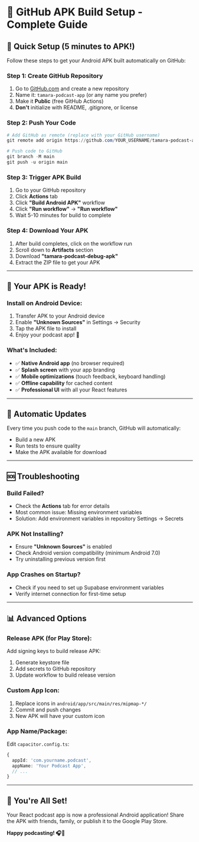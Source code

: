 # 🎯 GitHub APK Build Setup - Complete Guide

## 🚀 **Quick Setup (5 minutes to APK!)**

Follow these steps to get your Android APK built automatically on GitHub:

### **Step 1: Create GitHub Repository**
1. Go to [GitHub.com](https://github.com) and create a new repository
2. Name it: `tamara-podcast-app` (or any name you prefer)
3. Make it **Public** (free GitHub Actions)
4. **Don't** initialize with README, .gitignore, or license

### **Step 2: Push Your Code**
```powershell
# Add GitHub as remote (replace with your GitHub username)
git remote add origin https://github.com/YOUR_USERNAME/tamara-podcast-app.git

# Push code to GitHub
git branch -M main
git push -u origin main
```

### **Step 3: Trigger APK Build**
1. Go to your GitHub repository
2. Click **Actions** tab
3. Click **"Build Android APK"** workflow
4. Click **"Run workflow"** → **"Run workflow"**
5. Wait 5-10 minutes for build to complete

### **Step 4: Download Your APK**
1. After build completes, click on the workflow run
2. Scroll down to **Artifacts** section
3. Download **"tamara-podcast-debug-apk"**
4. Extract the ZIP file to get your APK

---

## 📱 **Your APK is Ready!**

### **Install on Android Device:**
1. Transfer APK to your Android device
2. Enable **"Unknown Sources"** in Settings → Security
3. Tap the APK file to install
4. Enjoy your podcast app! 🎉

### **What's Included:**
- ✅ **Native Android app** (no browser required)
- ✅ **Splash screen** with your app branding
- ✅ **Mobile optimizations** (touch feedback, keyboard handling)
- ✅ **Offline capability** for cached content
- ✅ **Professional UI** with all your React features

---

## 🔧 **Automatic Updates**

Every time you push code to the `main` branch, GitHub will automatically:
- Build a new APK
- Run tests to ensure quality
- Make the APK available for download

---

## 🆘 **Troubleshooting**

### **Build Failed?**
- Check the **Actions** tab for error details
- Most common issue: Missing environment variables
- Solution: Add environment variables in repository Settings → Secrets

### **APK Not Installing?**
- Ensure **"Unknown Sources"** is enabled
- Check Android version compatibility (minimum Android 7.0)
- Try uninstalling previous version first

### **App Crashes on Startup?**
- Check if you need to set up Supabase environment variables
- Verify internet connection for first-time setup

---

## 📊 **Advanced Options**

### **Release APK (for Play Store):**
Add signing keys to build release APK:
1. Generate keystore file
2. Add secrets to GitHub repository
3. Update workflow to build release version

### **Custom App Icon:**
1. Replace icons in `android/app/src/main/res/mipmap-*/`
2. Commit and push changes
3. New APK will have your custom icon

### **App Name/Package:**
Edit `capacitor.config.ts`:
```typescript
{
  appId: 'com.yourname.podcast',
  appName: 'Your Podcast App',
  // ...
}
```

---

## 🎉 **You're All Set!**

Your React podcast app is now a professional Android application! Share the APK with friends, family, or publish it to the Google Play Store.

**Happy podcasting! 🎧📱**
